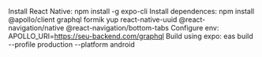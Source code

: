 Install React Native: npm install -g expo-cli
Install dependences: npm install @apollo/client graphql formik yup react-native-uuid @react-navigation/native @react-navigation/bottom-tabs
Configure env: APOLLO_URI=https://seu-backend.com/graphql
Build using expo: eas build --profile production --platform android
